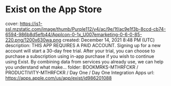 # Exist on the App Store

cover: https://is1-ssl.mzstatic.com/image/thumb/Purple112/v4/ac/9e/1f/ac9e1f3b-8ccd-cb74-6594-986b8d5efb44/AppIcon-0-1x_U007emarketing-0-6-0-85-220.png/1200x630wa.png
created: December 14, 2021 8:48 PM (UTC)
description: ‎THIS APP REQUIRES A PAID ACCOUNT. Signing up for a new account will start a 30-day free trial. After your trial, you can choose to purchase a subscription using in-app purchase if you wish to continue using Exist.  By combining data from services you already use, we can help you understand what make…
folder: BOOKMRKS-MTHRFCKR / PRODUCTIVITY-MTHRFCKR / Day One / Day One Integration Apps
url: https://apps.apple.com/us/app/exist/id986201088